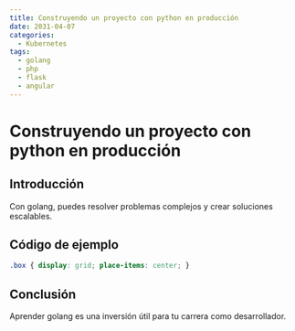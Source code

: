 ```yaml
---
title: Construyendo un proyecto con python en producción
date: 2031-04-07
categories:
  - Kubernetes
tags:
  - golang
  - php
  - flask
  - angular
---
```


# Construyendo un proyecto con python en producción

## Introducción

Con golang, puedes resolver problemas complejos y crear soluciones escalables.

## Código de ejemplo

```css
.box { display: grid; place-items: center; }
```

## Conclusión

Aprender golang es una inversión útil para tu carrera como desarrollador.
